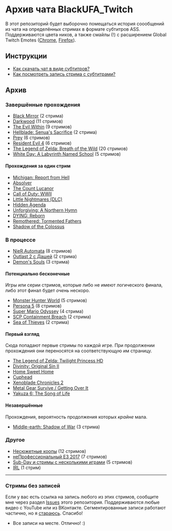 # Архив чата BlackUFA_Twitch

В этот репозиторий будет выборочно помещаться история соообщений из чата на
определённых стримах в формате субтитров ASS. Поддерживаются цвета ников, а
также смайлы (!) с расширением Global Twitch Emotes
([Chrome](https://chrome.google.com/webstore/detail/global-twitch-emotes/pgniedifoejifjkndekolimjeclnokkb),
[Firefox](https://addons.mozilla.org/en-US/firefox/addon/globaltwitchemotes/)).

## Инструкции

* [Как скачать чат в виде субтитров?](tutorials/subtitles.md)
* [Как посмотреть запись стрима с субтитрами?](tutorials/watch-online.md)

## Архив

### Завершённые прохождения

* [Black Mirror](links/black-mirror.md) (2 стрима)
* [Darkwood](links/darkwood.md) (11 стримов)
* [The Evil Within](links/evil_within.md) (9 стримов)
* [Hellblade: Senua's Sacrifice](links/hellblade.md) (2 стрима)
* [Prey](links/prey.md) (6 стримов)
* [Resident Evil 4](links/re4.md) (6 стримов)
* [The Legend of Zelda: Breath of the Wild](links/tloz_botw.md) (20 стримов)
* [White Day: A Labyrinth Named School](links/white_day.md) (5 стримов)

#### Прохождения за один стрим

* [Michigan: Report from Hell](links/single.md#152253862)
* [Absolver](links/single.md#174225353)
* [The Count Lucanor](links/single.md#184468298)
* [Call of Duty: WWII](links/single.md#187291538)
* [Little Nightmares (DLC)](links/single.md#200401270)
* [Hidden Agenda](links/single.md#202329656)
* [Unforgiving: A Northern Hymn](links/single.md#204996737)
* [DYING: Reborn](links/single.md#219166190)
* [Remothered: Tormented Fathers](links/single.md#224600319)
* [Shadow of the Colossus](links/single.md#226597573)

### В процессе

* [NieR Automata](links/nier-automata.md) (8 стримов)
* [Outlast 2 с Дашей](links/outlast_2_dw.md) (2 стрима)
* [Demon's Souls](links/demons-souls.md) (3 стрима)

#### Потенциально бесконечные

Игры или серии стримов, которые либо не имеют логического финала, либо этот финал будет _очень_ нескоро.
* [Monster Hunter World](links/monster-hunter-world.md) (5 стримов)
* [Persona 5](links/persona_5.md) (8 стримов)
* [Super Mario Odyssey](links/super-mario-odyssey.md) (4 стрима)
* [SCP Containment Breach](links/scp-cb.md) (2 стрима)
* [Sea of Thieves](links/sea-of-thieves.md) (2 стрима)

#### Первый взгляд

Сюда попадают первые стримы по каждой игре. При продолжении прохождения они переносятся на соответствующую им страницу.
* [The Legend of Zelda: Twilight Princess HD](links/first.md#163612448)
* [Divinity: Original Sin II](links/first.md#175198877)
* [Home Sweet Home](links/first.md#178108639)
* [Cuphead](links/first.md#178361269)
* [Xenoblade Chronicles 2](links/first.md#206933269)
* [Metal Gear Survive / Getting Over It](links/first.md#219819121)
* [Yakuza 6: The Song of Life](links/first.md#226000025)

#### Незавершённые

Прохождения, вероятность продолжения которых _крайне_ мала.
* [Middle-earth: Shadow of War](links/middle_earth.md) (3 стрима)

### Другое

* [Несюжетные коопы](links/co-op.md) (12 стримов)
* [неПрофессиональный E3 2017](links/e3_2017.md) (7 стримов)
* [Sub-Day и стримы с несколькими играми](links/subday.md) (5 стримов)
* [IRL](links/events.md) (1 стрим)


----

### Стримы без записей

Если у вас есть ссылка на запись любого из этих стримов, сообщите мне через раздел
[Issues](https://github.com/TheDrHax/BlackSilverUfa/issues/) этого репозитория.
Поддерживаются любые видео с YouTube или из ВКонтакте. Сегментированные записи
работают частично, но я [стараюсь](https://github.com/TheDrHax/BlackSilverUfa/issues/5).
Спасибо!

* Все записи на месте. Отлично! :)